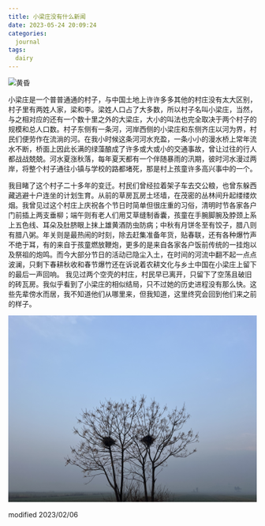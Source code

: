 ```yaml
---
title: 小梁庄没有什么新闻
date: 2023-05-24 20:09:24
categories: 
  journal
tags:
  dairy
---
```


![黄昏](/images/sunset_xlz.jpg)

小梁庄是一个普普通通的村子，与中国土地上许许多多其他的村庄没有太大区别，村子里有两姓人家，梁和李。梁姓人口占了大多数，所以村子名叫小梁庄，当然，与之相对应的还有一个数十里之外的大梁庄，大小的叫法也完全取决于两个村子的规模和总人口数。村子东侧有一条河，河岸西侧的小梁庄和东侧齐庄以河为界，村民们便劳作在流淌的河。在我小时候这条河河水充盈，一条小小的漫水桥上常年流水不断，桥面上因此长满的绿藻酿成了许多或大或小的交通事故，曾让过往的行人都战战兢兢。河水夏涨秋落，每年夏天都有一个伴随暴雨的汛期，彼时河水漫过两岸，将整个村子通往小镇与学校的路都堵死，那是村上孩童许多高兴事中的一个。
	
我目睹了这个村子二十多年的变迁。村民们曾经拉着架子车去交公粮，也曾东躲西藏逃避十户连坐的计划生育。从前的草房瓦房土坯墙，在茂密的丛林间升起缕缕炊烟。我曾见过这个村庄上庆祝各个节日时简单但很庄重的习俗，清明时节各家各户门前插上两支垂柳；端午则有老人们用艾草缝制香囊，孩童在手腕脚腕及脖颈上系上五色线、耳朵及肚脐眼上抹上雄黄酒防虫防病；中秋有月饼冬至有饺子，腊八则有腊八粥。年关则是最热闹的时刻，除去赶集准备年货，贴春联，还有各种爆竹声不绝于耳，有的来自于孩童燃放鞭炮，更多的是来自各家各户饭前传统的一挂炮以及祭祖的炮鸣。而今大部分节日的活动已隐尘入土，在时间的河流中翻不起一点点波澜，只剩下春耕秋收和春节爆竹还在诉说着农耕文化与乡土中国在小梁庄上留下的最后一声回响。
我见过两个空壳的村庄，村民早已离开，只留下了空荡且破旧的砖瓦房。我似乎看到了小梁庄的相似结局，只不过她的历史进程没有那么快。这些先辈傍水而居，我不知道他们从哪里来，但我知道，这里终究会回到他们来之前的样子。

![黄昏](/images/tomb.jpg)

modified 2023/02/06
